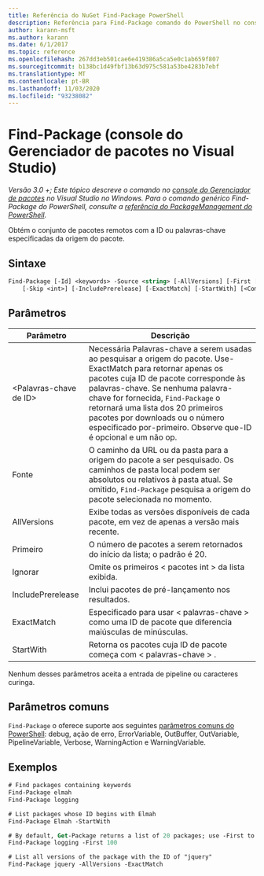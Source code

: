 ```yaml
---
title: Referência do NuGet Find-Package PowerShell
description: Referência para Find-Package comando do PowerShell no console do Gerenciador de pacotes NuGet no Visual Studio.
author: karann-msft
ms.author: karann
ms.date: 6/1/2017
ms.topic: reference
ms.openlocfilehash: 267dd3eb501cae6e419386a5ca5e0c1ab659f807
ms.sourcegitcommit: b138bc1d49fbf13b63d975c581a53be4283b7ebf
ms.translationtype: MT
ms.contentlocale: pt-BR
ms.lasthandoff: 11/03/2020
ms.locfileid: "93238082"
---
```

# <a name="find-package-package-manager-console-in-visual-studio"></a>Find-Package (console do Gerenciador de pacotes no Visual Studio)

*Versão 3.0 +; Este tópico descreve o comando no [console do Gerenciador de pacotes](../../consume-packages/install-use-packages-powershell.md) no Visual Studio no Windows. Para o comando genérico Find-Package do PowerShell, consulte a [referência do PackageManagement do PowerShell](/powershell/module/packagemanagement/?view=powershell-6).*

Obtém o conjunto de pacotes remotos com a ID ou palavras-chave especificadas da origem do pacote.

## <a name="syntax"></a>Sintaxe

```ps
Find-Package [-Id] <keywords> -Source <string> [-AllVersions] [-First [<int>]]
    [-Skip <int>] [-IncludePrerelease] [-ExactMatch] [-StartWith] [<CommonParameters>]
```

## <a name="parameters"></a>Parâmetros

| Parâmetro | Descrição |
| --- | --- |
| &lt;Palavras-chave de ID&gt; | Necessária Palavras-chave a serem usadas ao pesquisar a origem do pacote. Use-ExactMatch para retornar apenas os pacotes cuja ID de pacote corresponde às palavras-chave. Se nenhuma palavra-chave for fornecida, `Find-Package` o retornará uma lista dos 20 primeiros pacotes por downloads ou o número especificado por-primeiro. Observe que-ID é opcional e um não op. |
| Fonte | O caminho da URL ou da pasta para a origem do pacote a ser pesquisado. Os caminhos de pasta local podem ser absolutos ou relativos à pasta atual. Se omitido, `Find-Package` pesquisa a origem do pacote selecionada no momento. |
| AllVersions | Exibe todas as versões disponíveis de cada pacote, em vez de apenas a versão mais recente. |
| Primeiro | O número de pacotes a serem retornados do início da lista; o padrão é 20. |
| Ignorar | Omite os primeiros &lt; pacotes int &gt; da lista exibida.  |
| IncludePrerelease | Inclui pacotes de pré-lançamento nos resultados. |
| ExactMatch | Especificado para usar &lt; palavras-chave &gt; como uma ID de pacote que diferencia maiúsculas de minúsculas. |
| StartWith | Retorna os pacotes cuja ID de pacote começa com &lt; palavras-chave &gt; . |

Nenhum desses parâmetros aceita a entrada de pipeline ou caracteres curinga.

## <a name="common-parameters"></a>Parâmetros comuns

`Find-Package` o oferece suporte aos seguintes [parâmetros comuns do PowerShell](/powershell/module/microsoft.powershell.core/about/about_commonparameters): debug, ação de erro, ErrorVariable, OutBuffer, OutVariable, PipelineVariable, Verbose, WarningAction e WarningVariable.

## <a name="examples"></a>Exemplos

```ps
# Find packages containing keywords
Find-Package elmah
Find-Package logging

# List packages whose ID begins with Elmah
Find-Package Elmah -StartWith

# By default, Get-Package returns a list of 20 packages; use -First to show more
Find-Package logging -First 100

# List all versions of the package with the ID of "jquery"
Find-Package jquery -AllVersions -ExactMatch
```